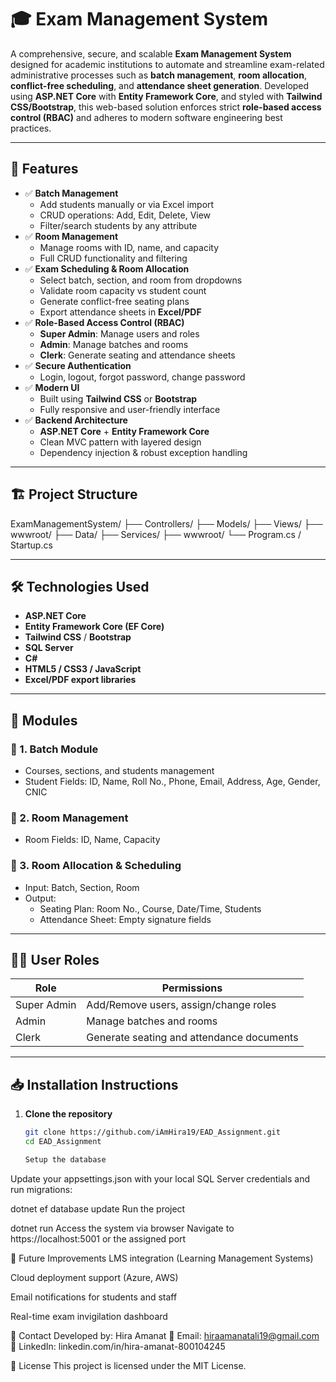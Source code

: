 # 🎓 Exam Management System

A comprehensive, secure, and scalable **Exam Management System** designed for academic institutions to automate and streamline exam-related administrative processes such as **batch management**, **room allocation**, **conflict-free scheduling**, and **attendance sheet generation**. Developed using **ASP.NET Core** with **Entity Framework Core**, and styled with **Tailwind CSS/Bootstrap**, this web-based solution enforces strict **role-based access control (RBAC)** and adheres to modern software engineering best practices.

---

## 🚀 Features

- ✅ **Batch Management**
  - Add students manually or via Excel import
  - CRUD operations: Add, Edit, Delete, View
  - Filter/search students by any attribute
- ✅ **Room Management**
  - Manage rooms with ID, name, and capacity
  - Full CRUD functionality and filtering
- ✅ **Exam Scheduling & Room Allocation**
  - Select batch, section, and room from dropdowns
  - Validate room capacity vs student count
  - Generate conflict-free seating plans
  - Export attendance sheets in **Excel/PDF**
- ✅ **Role-Based Access Control (RBAC)**
  - **Super Admin**: Manage users and roles
  - **Admin**: Manage batches and rooms
  - **Clerk**: Generate seating and attendance sheets
- ✅ **Secure Authentication**
  - Login, logout, forgot password, change password
- ✅ **Modern UI**
  - Built using **Tailwind CSS** or **Bootstrap**
  - Fully responsive and user-friendly interface
- ✅ **Backend Architecture**
  - **ASP.NET Core** + **Entity Framework Core**
  - Clean MVC pattern with layered design
  - Dependency injection & robust exception handling

---

## 🏗️ Project Structure

ExamManagementSystem/
├── Controllers/
├── Models/
├── Views/
├── wwwroot/
├── Data/
├── Services/
├── wwwroot/
└── Program.cs / Startup.cs


---

## 🛠️ Technologies Used

- **ASP.NET Core**
- **Entity Framework Core (EF Core)**
- **Tailwind CSS** / **Bootstrap**
- **SQL Server**
- **C#**
- **HTML5 / CSS3 / JavaScript**
- **Excel/PDF export libraries**

---

## 📂 Modules

### 🔹 1. Batch Module
- Courses, sections, and students management
- Student Fields: ID, Name, Roll No., Phone, Email, Address, Age, Gender, CNIC

### 🔹 2. Room Management
- Room Fields: ID, Name, Capacity

### 🔹 3. Room Allocation & Scheduling
- Input: Batch, Section, Room
- Output: 
  - Seating Plan: Room No., Course, Date/Time, Students
  - Attendance Sheet: Empty signature fields

---

## 🧑‍💻 User Roles

| Role         | Permissions                                |
|--------------|---------------------------------------------|
| Super Admin  | Add/Remove users, assign/change roles       |
| Admin        | Manage batches and rooms                    |
| Clerk        | Generate seating and attendance documents   |

---

## 📥 Installation Instructions

1. **Clone the repository**  
   ```bash
   git clone https://github.com/iAmHira19/EAD_Assignment.git
   cd EAD_Assignment

   Setup the database
Update your appsettings.json with your local SQL Server credentials and run migrations:

dotnet ef database update
Run the project

dotnet run
Access the system via browser
Navigate to https://localhost:5001 or the assigned port

📌 Future Improvements
LMS integration (Learning Management Systems)

Cloud deployment support (Azure, AWS)

Email notifications for students and staff

Real-time exam invigilation dashboard

📧 Contact
Developed by: Hira Amanat
📧 Email: hiraamanatali19@gmail.com
🔗 LinkedIn: linkedin.com/in/hira-amanat-800104245

📃 License
This project is licensed under the MIT License.









